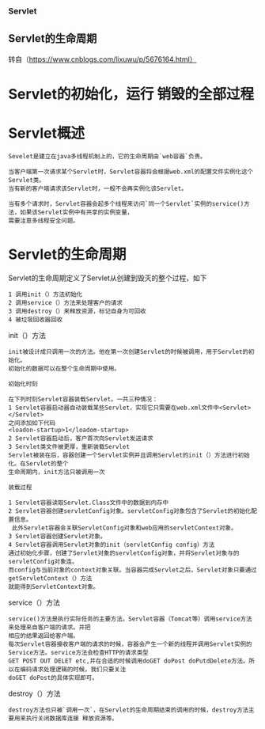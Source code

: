 ### Servlet

## Servlet的生命周期

转自（https://www.cnblogs.com/lixuwu/p/5676164.html）

# Servlet的初始化，运行 销毁的全部过程

# Servlet概述
```text
Sevelet是建立在java多线程机制上的，它的生命周期由`web容器`负责。

当客户端第一次请求某个Servlet时，Servlet容器将会根据web.xml的配置文件实例化这个Servlet类。
当有新的客户端请求该Servlet时，一般不会再实例化该Servlet。

当有多个请求时，Servlet容器会起多个线程来访问`同一个Servlet`实例的service()方法，如果该Servlet实例中有共享的实例变量，
需要注意多线程安全问题。
```
# Servlet的生命周期
Servlet的生命周期定义了Servlet从创建到毁灭的整个过程，如下
```text
1 调用init（）方法初始化
2 调用service（）方法来处理客户的请求
3 调用destroy（）来释放资源，标记自身为可回收
4 被垃圾回收器回收
```
init（）方法
 ```text
 init被设计成只调用一次的方法。他在第一次创建Servlet的时候被调用，用于Servlet的初始化。
 初始化的数据可以在整个生命周期中使用。
 ```
 `初始化时刻`
 ```text
 在下列时刻Servlet容器装载Servlet。一共三种情况：
 1 Servlet容器启动器自动装载某些Servlet，实现它只需要在web.xml文件中<Servlet></Servlet>
 之间添加如下代码
 <loadon-startup>1</loadom-startup>
 2 Servlet容器启动后，客户首次向Servlet发送请求
 3 Servlet类文件被更厚，重新装载Servlet
 Servlet被装在后，容器创建一个Servlet实例并且调用Servlet的init（）方法进行初始化。在Servlet的整个
 生命周期内，init方法只被调用一次
 ```
`装载过程`
```text
1 Servlet容器读取Servlet.Class文件中的数据到内存中
2 Servlet容器创建servletConfig对象。servletConfig对象包含了Servlet的初始化配置信息。
 此外Servlet容器会关联ServletConfig对象和web应用的servletContext对象。
3 Servlet容器创建Servlet对象。
4 Servlet容器调用Servlet对象的init（servletConfig config）方法
通过初始化步骤，创建了Servlet对象的servletConfig对象，并将Servlet对象与的servletConfig对象连。
而config与当前对象的context对象关联。当容器完成Servlet之后，Servlet对象只要通过getServletContext（）方法
就能得到ServletContext对象。
```

service（）方法

```text
service()方法是执行实际任务的主要方法。Servlet容器（Tomcat等）调用service方法来处理来自客户端的请求。并把
相应的结果返回给客户端。
每次Servlet容器接收客户端的请求的时候，容器会产生一个新的线程并调用Servlet实例的Service方法。service方法会检查HTTP的请求类型 
GET POST OUT DELET etc,并在合适的时候调用doGET doPost doPutdDelete方法。所以在编码请求处理逻辑的时候，我们只要关注
doGET doPost的具体实现即可。
```

destroy（）方法

```text
destroy方法也只被`调用一次`，在Servlet的生命周期结束的调用的时候，destroy方法主要用来执行关闭数据库连接 释放资源等。
```
